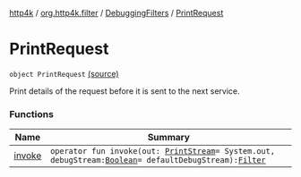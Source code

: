 [http4k](../../../index.md) / [org.http4k.filter](../../index.md) / [DebuggingFilters](../index.md) / [PrintRequest](./index.md)

# PrintRequest

`object PrintRequest` [(source)](https://github.com/http4k/http4k/blob/master/http4k-core/src/main/kotlin/org/http4k/filter/DebuggingFilters.kt#L15)

Print details of the request before it is sent to the next service.

### Functions

| Name | Summary |
|---|---|
| [invoke](invoke.md) | `operator fun invoke(out: `[`PrintStream`](https://docs.oracle.com/javase/9/docs/api/java/io/PrintStream.html)` = System.out, debugStream: `[`Boolean`](https://kotlinlang.org/api/latest/jvm/stdlib/kotlin/-boolean/index.html)` = defaultDebugStream): `[`Filter`](../../../org.http4k.core/-filter/index.md) |
